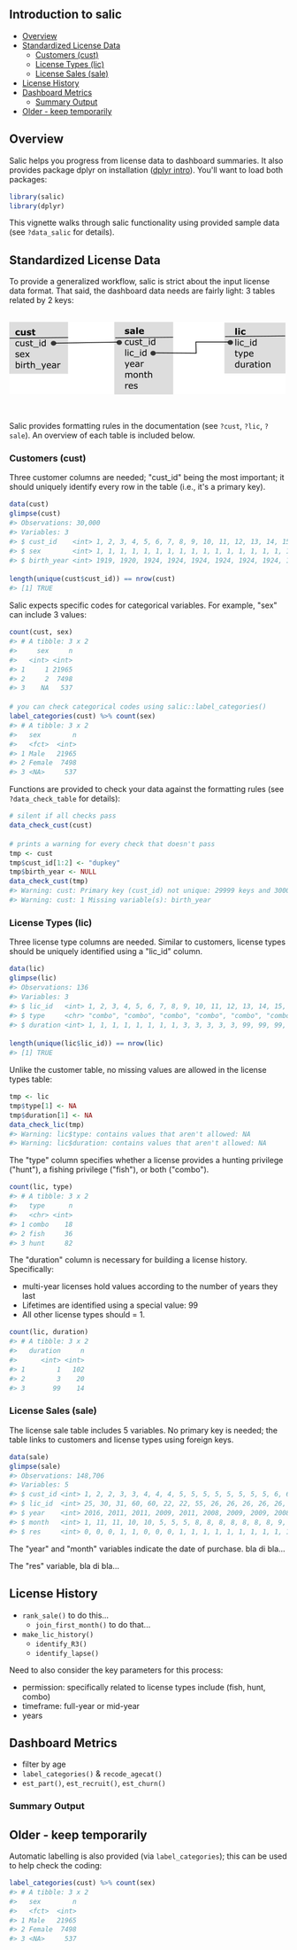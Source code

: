 Introduction to salic
---------------------

-   [Overview](#overview)
-   [Standardized License Data](#standardized-license-data)
    -   [Customers (cust)](#customers-cust)
    -   [License Types (lic)](#license-types-lic)
    -   [License Sales (sale)](#license-sales-sale)
-   [License History](#license-history)
-   [Dashboard Metrics](#dashboard-metrics)
    -   [Summary Output](#summary-output)
-   [Older - keep temporarily](#older---keep-temporarily)

Overview
--------

Salic helps you progress from license data to dashboard summaries. It also provides package dplyr on installation ([dplyr intro](https://dplyr.tidyverse.org/)). You'll want to load both packages:

``` r
library(salic)
library(dplyr)
```

This vignette walks through salic functionality using provided sample data (see `?data_salic` for details).

Standardized License Data
-------------------------

To provide a generalized workflow, salic is strict about the input license data format. That said, the dashboard data needs are fairly light: 3 tables related by 2 keys:

<br> ![](relations.png)

<br>

Salic provides formatting rules in the documentation (see `?cust`, `?lic`, `?sale`). An overview of each table is included below.

### Customers (cust)

Three customer columns are needed; "cust\_id" being the most important; it should uniquely identify every row in the table (i.e., it's a primary key).

``` r
data(cust)
glimpse(cust)
#> Observations: 30,000
#> Variables: 3
#> $ cust_id    <int> 1, 2, 3, 4, 5, 6, 7, 8, 9, 10, 11, 12, 13, 14, 15, ...
#> $ sex        <int> 1, 1, 1, 1, 1, 1, 1, 1, 1, 1, 1, 1, 1, 1, 1, 1, 1, ...
#> $ birth_year <int> 1919, 1920, 1924, 1924, 1924, 1924, 1924, 1924, 192...

length(unique(cust$cust_id)) == nrow(cust)
#> [1] TRUE
```

Salic expects specific codes for categorical variables. For example, "sex" can include 3 values:

``` r
count(cust, sex)
#> # A tibble: 3 x 2
#>     sex     n
#>   <int> <int>
#> 1     1 21965
#> 2     2  7498
#> 3    NA   537

# you can check categorical codes using salic::label_categories()
label_categories(cust) %>% count(sex)
#> # A tibble: 3 x 2
#>   sex        n
#>   <fct>  <int>
#> 1 Male   21965
#> 2 Female  7498
#> 3 <NA>     537
```

Functions are provided to check your data against the formatting rules (see `?data_check_table` for details):

``` r
# silent if all checks pass
data_check_cust(cust) 

# prints a warning for every check that doesn't pass
tmp <- cust
tmp$cust_id[1:2] <- "dupkey"
tmp$birth_year <- NULL
data_check_cust(tmp)
#> Warning: cust: Primary key (cust_id) not unique: 29999 keys and 30000 rows
#> Warning: cust: 1 Missing variable(s): birth_year
```

### License Types (lic)

Three license type columns are needed. Similar to customers, license types should be uniquely identified using a "lic\_id" column.

``` r
data(lic)
glimpse(lic)
#> Observations: 136
#> Variables: 3
#> $ lic_id   <int> 1, 2, 3, 4, 5, 6, 7, 8, 9, 10, 11, 12, 13, 14, 15, 16...
#> $ type     <chr> "combo", "combo", "combo", "combo", "combo", "combo",...
#> $ duration <int> 1, 1, 1, 1, 1, 1, 1, 1, 3, 3, 3, 3, 3, 99, 99, 99, 99...

length(unique(lic$lic_id)) == nrow(lic)
#> [1] TRUE
```

Unlike the customer table, no missing values are allowed in the license types table:

``` r
tmp <- lic
tmp$type[1] <- NA
tmp$duration[1] <- NA
data_check_lic(tmp)
#> Warning: lic$type: contains values that aren't allowed: NA
#> Warning: lic$duration: contains values that aren't allowed: NA
```

The "type" column specifies whether a license provides a hunting privilege ("hunt"), a fishing privilege ("fish"), or both ("combo").

``` r
count(lic, type)
#> # A tibble: 3 x 2
#>   type      n
#>   <chr> <int>
#> 1 combo    18
#> 2 fish     36
#> 3 hunt     82
```

The "duration" column is necessary for building a license history. Specifically:

-   multi-year licenses hold values according to the number of years they last
-   Lifetimes are identified using a special value: 99
-   All other license types should = 1.

``` r
count(lic, duration)
#> # A tibble: 3 x 2
#>   duration     n
#>      <int> <int>
#> 1        1   102
#> 2        3    20
#> 3       99    14
```

### License Sales (sale)

The license sale table includes 5 variables. No primary key is needed; the table links to customers and license types using foreign keys.

``` r
data(sale)
glimpse(sale)
#> Observations: 148,706
#> Variables: 5
#> $ cust_id <int> 1, 2, 2, 3, 3, 4, 4, 4, 5, 5, 5, 5, 5, 5, 5, 5, 6, 6, ...
#> $ lic_id  <int> 25, 30, 31, 60, 60, 22, 22, 55, 26, 26, 26, 26, 26, 26...
#> $ year    <int> 2016, 2011, 2011, 2009, 2011, 2008, 2009, 2009, 2008, ...
#> $ month   <int> 1, 11, 11, 10, 10, 5, 5, 5, 8, 8, 8, 8, 8, 8, 8, 9, 6,...
#> $ res     <int> 0, 0, 0, 1, 1, 0, 0, 0, 1, 1, 1, 1, 1, 1, 1, 1, 1, 1, ...
```

The "year" and "month" variables indicate the date of purchase. bla di bla...

The "res" variable, bla di bla...

License History
---------------

-   `rank_sale()` to do this...
    -   `join_first_month()` to do that...
-   `make_lic_history()`
    -   `identify_R3()`
    -   `identify_lapse()`

Need to also consider the key parameters for this process:

-   permission: specifically related to license types include (fish, hunt, combo)
-   timeframe: full-year or mid-year
-   years

Dashboard Metrics
-----------------

-   filter by age
-   `label_categories()` & `recode_agecat()`
-   `est_part()`, `est_recruit()`, `est_churn()`

### Summary Output

Older - keep temporarily
------------------------

Automatic labelling is also provided (via `label_categories`); this can be used to help check the coding:

``` r
label_categories(cust) %>% count(sex)
#> # A tibble: 3 x 2
#>   sex        n
#>   <fct>  <int>
#> 1 Male   21965
#> 2 Female  7498
#> 3 <NA>     537
```
